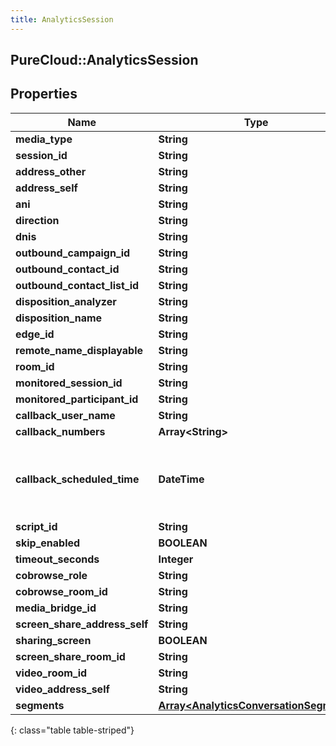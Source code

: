 ```yaml
---
title: AnalyticsSession
---
```

## PureCloud::AnalyticsSession

## Properties

|Name | Type | Description | Notes|
|------------ | ------------- | ------------- | -------------|
| **media_type** | **String** |  | [optional] |
| **session_id** | **String** |  | [optional] |
| **address_other** | **String** |  | [optional] |
| **address_self** | **String** |  | [optional] |
| **ani** | **String** |  | [optional] |
| **direction** | **String** |  | [optional] |
| **dnis** | **String** |  | [optional] |
| **outbound_campaign_id** | **String** |  | [optional] |
| **outbound_contact_id** | **String** |  | [optional] |
| **outbound_contact_list_id** | **String** |  | [optional] |
| **disposition_analyzer** | **String** |  | [optional] |
| **disposition_name** | **String** |  | [optional] |
| **edge_id** | **String** |  | [optional] |
| **remote_name_displayable** | **String** |  | [optional] |
| **room_id** | **String** |  | [optional] |
| **monitored_session_id** | **String** |  | [optional] |
| **monitored_participant_id** | **String** |  | [optional] |
| **callback_user_name** | **String** |  | [optional] |
| **callback_numbers** | **Array&lt;String&gt;** |  | [optional] |
| **callback_scheduled_time** | **DateTime** | Date time is represented as an ISO-8601 string. For example: yyyy-MM-ddTHH:mm:ss.SSSZ | [optional] |
| **script_id** | **String** |  | [optional] |
| **skip_enabled** | **BOOLEAN** |  | [optional] |
| **timeout_seconds** | **Integer** |  | [optional] |
| **cobrowse_role** | **String** |  | [optional] |
| **cobrowse_room_id** | **String** |  | [optional] |
| **media_bridge_id** | **String** |  | [optional] |
| **screen_share_address_self** | **String** |  | [optional] |
| **sharing_screen** | **BOOLEAN** |  | [optional] |
| **screen_share_room_id** | **String** |  | [optional] |
| **video_room_id** | **String** |  | [optional] |
| **video_address_self** | **String** |  | [optional] |
| **segments** | [**Array&lt;AnalyticsConversationSegment&gt;**](AnalyticsConversationSegment.html) |  | [optional] |
{: class="table table-striped"}


